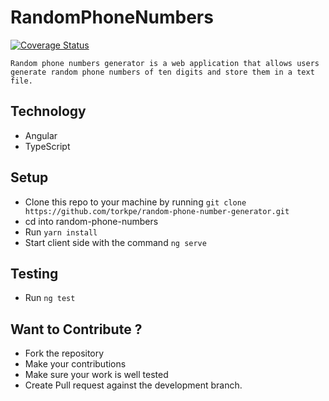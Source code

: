 # RandomPhoneNumbers

[![Coverage Status](https://coveralls.io/repos/github/torkpe/random-phone-number-generator/badge.svg?branch=master)](https://coveralls.io/github/torkpe/random-phone-number-generator?branch=master)
```
Random phone numbers generator is a web application that allows users generate random phone numbers of ten digits and store them in a text file.
```
## Technology

* Angular
* TypeScript

## Setup

* Clone this repo to your machine by running `git clone https://github.com/torkpe/random-phone-number-generator.git`
* cd into random-phone-numbers
* Run `yarn install`
* Start client side with the command `ng serve`

## Testing
* Run `ng test`

## Want to Contribute ?
* Fork the repository
* Make your contributions
* Make sure your work is well tested
* Create Pull request against the development branch.
